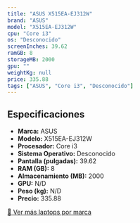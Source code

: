 ```yaml
---
title: "ASUS X515EA-EJ312W"
brand: "ASUS"
model: "X515EA-EJ312W"
cpu: "Core i3"
os: "Desconocido"
screenInches: 39.62
ramGB: 8
storageMB: 2000
gpu: ""
weightKg: null
price: 335.88
tags: ["ASUS", "Core i3", "Desconocido"]
---
```

## Especificaciones

- **Marca:** ASUS
- **Modelo:** X515EA-EJ312W
- **Procesador:** Core i3
- **Sistema Operativo:** Desconocido
- **Pantalla (pulgadas):** 39.62
- **RAM (GB):** 8
- **Almacenamiento (MB):** 2000
- **GPU:** N/D
- **Peso (kg):** N/D
- **Precio:** 335.88

[:rocket: Ver más laptops por marca](/brand/asus)

